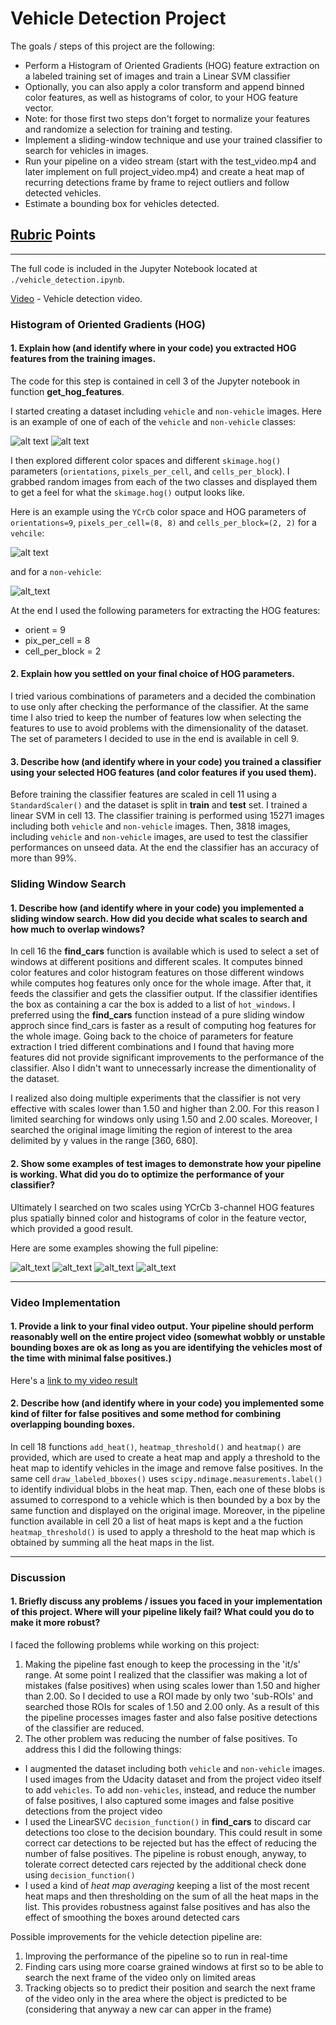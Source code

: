# Vehicle Detection Project

The goals / steps of this project are the following:

* Perform a Histogram of Oriented Gradients (HOG) feature extraction on a labeled training set of images and train a Linear SVM classifier
* Optionally, you can also apply a color transform and append binned color features, as well as histograms of color, to your HOG feature vector. 
* Note: for those first two steps don't forget to normalize your features and randomize a selection for training and testing.
* Implement a sliding-window technique and use your trained classifier to search for vehicles in images.
* Run your pipeline on a video stream (start with the test_video.mp4 and later implement on full project_video.mp4) and create a heat map of recurring detections frame by frame to reject outliers and follow detected vehicles.
* Estimate a bounding box for vehicles detected.

[//]: # (Image References)
[image_car]: ./output_images/car1.jpg
[image_noncar]: ./output_images/noncar1.jpg
[image_car_hog]: ./output_images/car_hog.png
[image_noncar_hog]: ./output_images/noncar_hog.png
[image_pipeline1]: ./output_images/pipeline1.png
[image_pipeline2]: ./output_images/pipeline2.png
[image_pipeline3]: ./output_images/pipeline3.png
[image_pipeline4]: ./output_images/pipeline4.png

## [Rubric](https://review.udacity.com/#!/rubrics/513/view) Points 

---

The full code is included in the Jupyter Notebook located at `./vehicle_detection.ipynb`.

[Video](./project_video_output.mp4) - Vehicle detection video.

### Histogram of Oriented Gradients (HOG)

#### 1. Explain how (and identify where in your code) you extracted HOG features from the training images.

The code for this step is contained in cell 3 of the Jupyter notebook in function **get_hog_features**.

I started creating a dataset including `vehicle` and `non-vehicle` images.  Here is an example of one of each of the `vehicle` and `non-vehicle` classes:

![alt text][image_car]
![alt text][image_noncar]

I then explored different color spaces and different `skimage.hog()` parameters (`orientations`, `pixels_per_cell`, and `cells_per_block`).  I grabbed random images from each of the two classes and displayed them to get a feel for what the `skimage.hog()` output looks like.

Here is an example using the `YCrCb` color space and HOG parameters of `orientations=9`, `pixels_per_cell=(8, 8)` and `cells_per_block=(2, 2)` for a `vehcile`:

![alt text][image_car_hog]

and for a `non-vehicle`:

![alt_text][image_noncar_hog]

At the end I used the following parameters for extracting the HOG features:
* orient = 9
* pix_per_cell = 8
* cell_per_block = 2

#### 2. Explain how you settled on your final choice of HOG parameters.

I tried various combinations of parameters and a decided the combination to use only after checking the performance of the classifier.
At the same time I also tried to keep the number of features low when selecting the features to use to avoid problems with the dimensionality of the dataset.
The set of parameters I decided to use in the end is available in cell 9.

#### 3. Describe how (and identify where in your code) you trained a classifier using your selected HOG features (and color features if you used them).

Before training the classifier features are scaled in cell 11 using a `StandardScaler()` and the dataset is split in **train** and **test** set.
I trained a linear SVM in cell 13. The classifier training is performed using 15271 images including both `vehicle` and `non-vehicle` images. Then, 3818 images, including `vehicle` and `non-vehicle` images, are used to test the classifier performances on unseed data.
At the end the classifier has an accuracy of more than 99%.

### Sliding Window Search

#### 1. Describe how (and identify where in your code) you implemented a sliding window search.  How did you decide what scales to search and how much to overlap windows?

In cell 16 the **find_cars** function is available which is used to select a set of windows at different positions and different scales.
It computes binned color features and color histogram features on those different windows while computes hog features only once for the whole image. After that, it feeds the classifier and gets the classifier output. If the classifier identifies the box as containing a car the box is added to a list of `hot_windows`.
I preferred using the **find_cars** function instead of a pure sliding window approch since find_cars is faster as a result of computing hog features for the whole image.
Going back to the choice of parameters for feature extraction I tried different combinations and I found that having more features did not provide significant improvements to the performance of the classifier. Also I didn't want to unnecessarly increase the dimentionality of the dataset.

I realized also doing multiple experiments that the classifier is not very effective with scales lower than 1.50 and higher than 2.00. For this reason I limited searching for windows only using 1.50 and 2.00 scales. Moreover, I searched the original image limiting the region of interest to the area delimited by y values in the range [360, 680]. 

#### 2. Show some examples of test images to demonstrate how your pipeline is working.  What did you do to optimize the performance of your classifier?

Ultimately I searched on two scales using YCrCb 3-channel HOG features plus spatially binned color and histograms of color in the feature vector, which provided a good result.

Here are some examples showing the full pipeline:

![alt_text][image_pipeline1]
![alt_text][image_pipeline2]
![alt_text][image_pipeline3]
![alt_text][image_pipeline4]

---

### Video Implementation

#### 1. Provide a link to your final video output.  Your pipeline should perform reasonably well on the entire project video (somewhat wobbly or unstable bounding boxes are ok as long as you are identifying the vehicles most of the time with minimal false positives.)
Here's a [link to my video result](./project_video_output.mp4)


#### 2. Describe how (and identify where in your code) you implemented some kind of filter for false positives and some method for combining overlapping bounding boxes.

In cell 18 functions `add_heat()`, `heatmap_threshold()` and `heatmap()` are provided, which are used to create a heat map and apply  a threshold to the heat map to identify vehicles in the image and remove false positives. In the same cell `draw_labeled_bboxes()` uses `scipy.ndimage.measurements.label()` to identify individual blobs in the heat map. Then, each one of these blobs is assumed to correspond to a vehicle which is then bounded by a box by the same function and displayed on the original image.
Moreover, in the pipeline function available in cell 20 a list of heat maps is kept and a the fuction `heatmap_threshold()` is used to apply a threshold to the heat map which is obtained by summing all the heat maps in the list.

---

### Discussion

#### 1. Briefly discuss any problems / issues you faced in your implementation of this project.  Where will your pipeline likely fail?  What could you do to make it more robust?

I faced the following problems while working on this project:
1. Making the pipeline fast enough to keep the processing in the 'it/s' range. At some point I realized that the classifier was making a lot of mistakes (false positives) when using scales lower than 1.50 and higher than 2.00. So I decided to use a ROI made by only two 'sub-ROIs' and searched those ROIs for scales of 1.50 and 2.00 only. As a result of this the pipeline processes images faster and also false positive detections of the classifier are reduced.
2. The other problem was reducing the number of false positives. To address this I did the following things:
* I augmented the dataset including both `vehicle` and `non-vehicle` images. I used images from the Udacity dataset and from the project video itself to add `vehicles`. To add `non-vehicles`, instead, and reduce the number of false positives, I also captured some images and false positive detections from the project video
* I used the LinearSVC `decision_function()` in **find_cars** to discard car detections too close to the decision boundary. This could result in some correct car detections to be rejected but has the effect of reducing the number of false positives. The pipeline is robust enough, anyway, to tolerate correct detected cars rejected by the additional check done using `decision_function()`
* I used a kind of *heat map averaging* keeping a list of the most recent heat maps and then thresholding on the sum of all the heat maps in the list. This provides robustness against false positives and has also the effect of smoothing the boxes around detected cars


Possible improvements for the vehicle detection pipeline are:
1. Improving the performance of the pipeline so to run in real-time
2. Finding cars using more coarse grained windows at first so to be able to search the next frame of the video only on limited areas
3. Tracking objects so to predict their position and search the next frame of the video only in the area where the object is predicted to be (considering that anyway a new car can apper in the frame)
